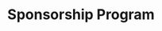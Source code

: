 ---
layout: layouts/sponsorship-program.njk
title: Sponsorship Program
permalink: /sponsorship-program/
hero:
  title: Be an Official CVAS Sponsor
overview:
  description: |
    Sponsorship is a great way to support the animals while they wait for their forever homes. You can choose to sponsor a kennel, building, or specific project with a monthly donation of $25-$50. Pick your sponsorship to the right if you are ready to start or see below for more information on each type of sponsorship. Feel free to contact us for more info.
petKennelSponsorship:
  title: "Sponsor a Pet/Kennel"
  description: |
    CVAS encounters many animals who end up needing long term assistance. In order to provide adequate care for these animals, we depend entirely on the goodwill of the community through donations and volunteers. You can help these deserving animals for under 80 cents a day ($25 a month) you can provide the food and medical care needed for a long-term resident of your choice. If you are interested in sponsoring any of these amazing animals, choose sponsor a pet/kennel to the right to leave a $25 recurring donation and leave a comment in regards to your choice of sponsorship!
buildingProjectSponsorship:
  title: "Sponsor a Building/Project"
  description: |
    You can also sponsor a building or project. We have a huge campus that needs consistent or seasonal care. For example, the Dog Building is a long-time project that CVAS is allocating funds to winterize and improve for the dogs that come through CVAS. It currently features 8 kennels, a puppy play pad, and we are looking to finish construction on dog play areas. In addition to the dog kennel building, we have four buildings/kennel areas that house our kittens and cats. These buildings need constant cleaning and care from our staff and volunteers. Special projects are ongoing on a constant basis as needed and include landscaping needs, safety improvements, and general seasonal maintenance. If you are interested in sponsoring a building or a project, we would be happy to schedule a tour so that we can answer any of your questions. Give us a call if you would like a tour or choose to sponsor a building/project to the right to get started for $50 a month.
sponsorshipOptions:
  title: "Sponsorship Options:"
  petKennel:
    title: "Sponsor a Pet/Kennel"
    amount: "$25 a month"
  buildingProject:
    title: "Sponsor a Building/Project"
    amount: "$50 a month"
featuredAnimal:
  name: "Eva"
  description: "Office Cat since 2015, one of the long term residents at CVAS"
  image:
    src: "/assets/images/sponsorship/eva-office-cat.jpg"
    alt: "Eva, the office cat at CVAS since 2015"
contactInfo:
  phone: "509-684-1475"
  email: "office@cvasanctuary.org"
  address:
    street: "501 Old Arden Hwy"
    city: "Colville"
    state: "WA"
    zip: "99114"
---